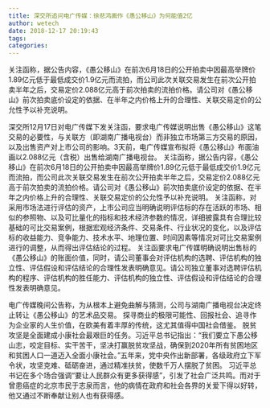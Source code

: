 ```yaml
---
title: 深交所追问电广传媒：徐悲鸿画作《愚公移山》为何能值2亿
author: wetech
date: 2018-12-17 20:19:43
tags: 
categories: 
---
```

关注函称，据公告内容，《愚公移山》在前次6月18日的公开拍卖中因最高举牌价1.89亿元低于最低成交价1.9亿元而流拍，而公司此次关联交易发生在前次公开拍卖半年之后，交易定价2.088亿元高于前次拍卖的流拍价格。请公司对《愚公移山》前次拍卖底价设定的依据、在半年之内价格上升的合理性、关联交易定价的公允性予以补充说明。
<!-- more -->
深交所12月17日对电广传媒下发关注函，要求电广传媒说明出售《愚公移山》这笔交易的必要性，与关联方（即湖南广播电视台）而非独立市场第三方交易的原因，以及出售资产对上市公司的影响。3天前，电广传媒宣布拟将《愚公移山》布面油画以2.088亿元（含税）出售给湖南广播电视台。
关注函称，据公告内容，《愚公移山》在前次6月18日的公开拍卖中因最高举牌价1.89亿元低于最低成交价1.9亿元而流拍，而公司此次关联交易发生在前次公开拍卖半年之后，交易定价2.088亿元高于前次拍卖的流拍价格。请公司对《愚公移山》前次拍卖底价设定的依据、在半年之内价格上升的合理性、关联交易定价的公允性予以补充说明。
关注函称，对采用市场法进行评估的资产，上市公司应当明确说明评估标的存在活跃的市场、相似的参照物、以及可比量化的指标和技术经济参数的情况，详细披露具有合理比较基础的可比交易案例，根据宏观经济条件、交易条件、行业状况的变化，以及评估标的收益能力、竞争能力、技术水平、地理位置、时间因素等情况对可比交易案例进行的调整，从而得出评估结论的过程。
关注函要求电广传媒明确说明出售标的《愚公移山》的账面价值，同时，请公司董事会对评估机构的选聘、评估机构的独立性、评估假设和评估结论的合理性发表明确意见。请公司独立董事对选聘评估机构的程序、评估机构的胜任能力、评估机构的独立性、评估假设和评估结论的合理性发表明确意见。
 
 
电广传媒晚间公告称，为从根本上避免曲解与猜测，公司与湖南广播电视台决定终止转让《愚公移山》的艺术品交易。
探寻商业的极限可能性、回报社会、追寻作为企业家的人生价值，在欧美有着丰厚的传统，这尤其值得中国社会借鉴。
脱贫攻坚是全面建成小康社会最艰巨的任务。习近平总书记指出：“我们要立下愚公移山志，咬定目标、实干苦干，坚决打赢脱贫攻坚战，确保到2020年所有贫困地区和贫困人口一道迈入全面小康社会。”五年来，党中央作出新部署，各级政府立下军令状，攻坚克难、砥砺奋进，通过精准扶贫，使数千万人摆脱了贫困。
习近平总书记在多个场合强调“要让人民群众有更多获得感”，引发了社会广泛共鸣。而对于曾患癌症的北京市民于志泉而言，他的病情在政府和社会各界的关爱下得以好转，他又通过不断奉献让别人也有获得感。
